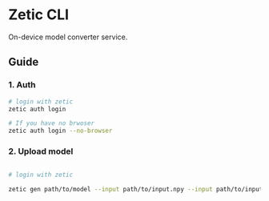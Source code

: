 # Zetic CLI

On-device model converter service.

## Guide

### 1. Auth

```bash
# login with zetic
zetic auth login

# If you have no brwoser
zetic auth login --no-browser
```


### 2. Upload model

```bash

# login with zetic

zetic gen path/to/model --input path/to/input.npy --input path/to/input2.py --project project/path
```
